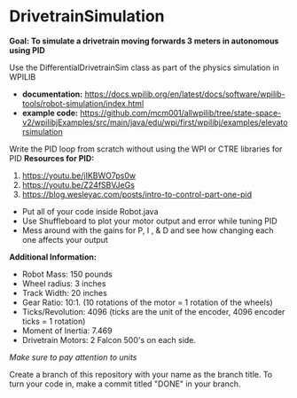 # DrivetrainSimulation

**Goal: To simulate a drivetrain moving forwards 3 meters in autonomous using PID**

Use the DifferentialDrivetrainSim class as part of the physics simulation in WPILIB
- **documentation:** https://docs.wpilib.org/en/latest/docs/software/wpilib-tools/robot-simulation/index.html 
- **example code:** https://github.com/mcm001/allwpilib/tree/state-space-v2/wpilibjExamples/src/main/java/edu/wpi/first/wpilibj/examples/elevatorsimulation 

Write the PID loop from scratch without using the WPI or CTRE libraries for PID
**Resources for PID:** 
1. https://youtu.be/jIKBWO7ps0w
1. https://youtu.be/Z24fSBVJeGs
1. https://blog.wesleyac.com/posts/intro-to-control-part-one-pid


- Put all of your code inside Robot.java
- Use Shuffleboard to plot your motor output and error while tuning PID
- Mess around with the gains for P, I , & D and see how changing each one affects your output

**Additional Information:** 
- Robot Mass: 150 pounds
- Wheel radius: 3 inches
- Track Width: 20 inches
- Gear Ratio: 10:1. (10 rotations of the motor = 1 rotation of the wheels)
- Ticks/Revolution: 4096 (ticks are the unit of the encoder, 4096 encoder ticks = 1 rotation)
- Moment of Inertia: 7.469  
- Drivetrain Motors: 2 Falcon 500's on each side. 

*Make sure to pay attention to units* 

Create a branch of this repository with your name as the branch title. To turn your code in, make a commit titled "DONE" in your branch. 
